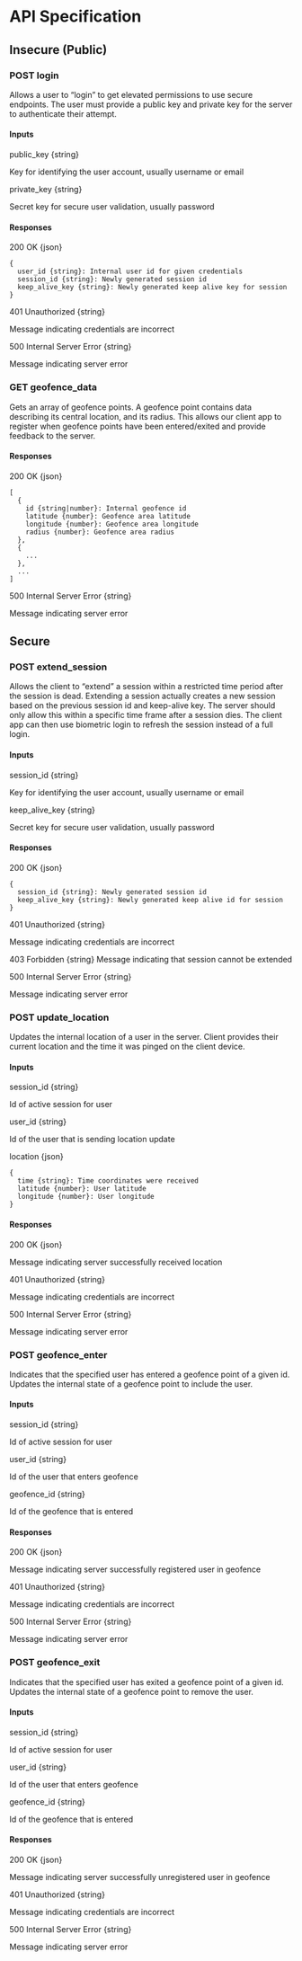 # API Specification

## Insecure (Public)

### POST login
Allows a user to “login” to get elevated permissions to use secure endpoints. The user must provide a public key and private key for the server to authenticate their attempt.

#### Inputs
public_key {string}

Key for identifying the user account, usually username or email

private_key {string}

Secret key for secure user validation, usually password

#### Responses
200 OK {json}
```
{
  user_id {string}: Internal user id for given credentials
  session_id {string}: Newly generated session id
  keep_alive_key {string}: Newly generated keep alive key for session
}
```

401 Unauthorized {string}

Message indicating credentials are incorrect

500 Internal Server Error {string}

Message indicating server error

### GET geofence_data
Gets an array of geofence points. A geofence point contains data describing its central location, and its radius. This allows our client app to register when geofence points have been entered/exited and provide feedback to the server.

#### Responses
200 OK {json}
```
[
  {
    id {string|number}: Internal geofence id
    latitude {number}: Geofence area latitude
    longitude {number}: Geofence area longitude
    radius {number}: Geofence area radius
  },
  {
    ...
  },
  ...
]
```

500 Internal Server Error {string}

Message indicating server error

## Secure

### POST extend_session
Allows the client to “extend” a session within a restricted time period after the session is dead. Extending a session actually creates a new session based on the previous session id and keep-alive key. The server should only allow this within a specific time frame after a session dies. The client app can then use biometric login to refresh the session instead of a full login.

#### Inputs
session_id {string}

Key for identifying the user account, usually username or email

keep_alive_key {string}

Secret key for secure user validation, usually password

#### Responses
200 OK {json}
```
{
  session_id {string}: Newly generated session id
  keep_alive_key {string}: Newly generated keep alive id for session
}
```

401 Unauthorized {string}

Message indicating credentials are incorrect

403 Forbidden {string}
Message indicating that session cannot be extended

500 Internal Server Error {string}

Message indicating server error

### POST update_location
Updates the internal location of a user in the server. Client provides their current location and the time it was pinged on the client device.

#### Inputs
session_id {string}

Id of active session for user

user_id {string}

Id of the user that is sending location update

location {json}
```
{
  time {string}: Time coordinates were received
  latitude {number}: User latitude
  longitude {number}: User longitude
}
```

#### Responses
200 OK {json}

Message indicating server successfully received location

401 Unauthorized {string}

Message indicating credentials are incorrect

500 Internal Server Error {string}

Message indicating server error

### POST geofence_enter
Indicates that the specified user has entered a geofence point of a given id. Updates the internal state of a geofence point to include the user.

#### Inputs
session_id {string}

Id of active session for user

user_id {string}

Id of the user that enters geofence

geofence_id {string}

Id of the geofence that is entered

#### Responses
200 OK {json}

Message indicating server successfully registered user in geofence

401 Unauthorized {string}

Message indicating credentials are incorrect

500 Internal Server Error {string}

Message indicating server error

### POST geofence_exit
Indicates that the specified user has exited a geofence point of a given id. Updates the internal state of a geofence point to remove the user.

#### Inputs
session_id {string}

Id of active session for user

user_id {string}

Id of the user that enters geofence

geofence_id {string}

Id of the geofence that is entered

#### Responses
200 OK {json}

Message indicating server successfully unregistered user in geofence

401 Unauthorized {string}

Message indicating credentials are incorrect

500 Internal Server Error {string}

Message indicating server error

